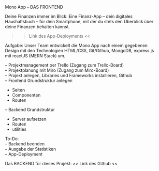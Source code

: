 Mono App – DAS FRONTEND

Deine Finanzen immer im Blick: Eine Finanz-App – dein digitales Haushaltsbuch – für dein Smartphone, mit der du stets den Überblick über deine Finanzen behalten kannst.

>> Link des App-Deployments <<

Aufgabe:
Unser Team entwickelt die Mono App nach einem gegebenen Design mit den Technologien HTML/CSS, Git/Github, MongoDB, express.js mit reactJS (MERN Stack) um.

– Projektmanagement per Trello (Zugang zum Trello-Board)  
– Projektplanung mit Miro (Zugang zum Miro-Board)  
– Projekt anlegen, Libraries und Frameworks installieren, Github  
– Frontend Grundstruktur anlegen  
+ Seiten
+ Componenten
+ Routen

– Backend Grundstruktur
+ Server aufsetzen
+ Routen
+ utilities

To-Do:  
– Backend beenden  
– Ausgabe der Statistiken  
– App-Deployment

Das BACKEND für dieses Projekt: >> Link des Github <<
